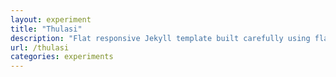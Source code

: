 ```yaml
---
layout: experiment 
title: "Thulasi"
description: "Flat responsive Jekyll template built carefully using flat design principles."
url: /thulasi
categories: experiments
---
```

